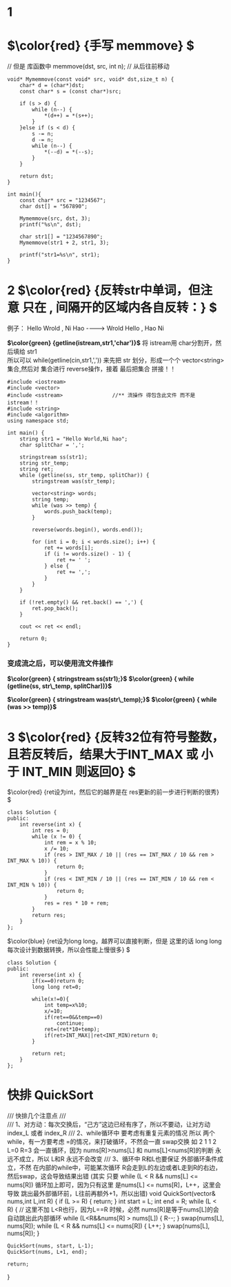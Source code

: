# 1 
# $\color{red} {手写 memmove} $

// 但是 库函数中 memmove(dst, src, int n);  // 从后往前移动
```
void* Mymemmove(const void* src, void* dst,size_t n) {
	char* d = (char*)dst;
	const char* s = (const char*)src;

	if (s > d) {
		while (n--) {
			*(d++) = *(s++);
		}
	}else if (s < d) {
		s -= n;
		d -= n;
		while (n--) {
			*(--d) = *(--s);
		}
	}

	return dst;
}

int main(){
    const char* src = "1234567";
	char dst[] = "567890";
    
	Mymemmove(src, dst, 3);
	printf("%s\n", dst);

	char str1[] = "1234567890";
	Mymemmove(str1 + 2, str1, 3);

	printf("str1=%s\n", str1);
}

```

# 2 $\color{red} {反转str中单词，但注意 只在 , 间隔开的区域内各自反转：} $


例子：  Hello Wrold , Ni Hao  ---->  Wrold Hello , Hao Ni

**$\color{green} {getline(istream,str1,'char')}$**   将 istream用 char分割开，然后填给 str1    
所以可以  while(getline(cin,str1,',')) 来先把 str 划分，形成一个个 vector\<string> 集合,然后对 集合进行 reverse操作，接着 最后把集合 拼接！！

```
#include <iostream>
#include <vector>
#include <sstream>                //** 流操作 得包含此文件 而不是 istream！！
#include <string>
#include <algorithm>
using namespace std;

int main() {    
    string str1 = "Hello World,Ni hao";
    char splitChar = ',';
    
    stringstream ss(str1);
    string str_temp;
    string ret;
    while (getline(ss, str_temp, splitChar)) {
        stringstream was(str_temp);

        vector<string> words;
        string temp;
        while (was >> temp) {
            words.push_back(temp);
        }

        reverse(words.begin(), words.end());

        for (int i = 0; i < words.size(); i++) {
            ret += words[i];
            if (i != words.size() - 1) {
                ret += ' ';
            } else {
                ret += ',';
            }
        }
    }

    if (!ret.empty() && ret.back() == ',') {
        ret.pop_back();
    }

    cout << ret << endl;

    return 0;
}

```

### 变成流之后，可以使用流文件操作

**$\color{green} { stringstream ss(str1);}$**
**$\color{green} { while (getline(ss, str\_temp, splitChar))}$**

**$\color{green} { stringstream was(str\_temp);}$**
**$\color{green} {  while (was >> temp)}$**




# 3 $\color{red} {反转32位有符号整数，且若反转后，结果大于INT_MAX 或 小于 INT_MIN 则返回0} $

$\color{red} {ret设为int，然后它的越界是在 res更新的前一步进行判断的很秀} $
```
class Solution {
public:
    int reverse(int x) {
        int res = 0;
        while (x != 0) {
            int rem = x % 10;
            x /= 10;
            if (res > INT_MAX / 10 || (res == INT_MAX / 10 && rem > INT_MAX % 10)) {
                return 0;
            }
            if (res < INT_MIN / 10 || (res == INT_MIN / 10 && rem < INT_MIN % 10)) {
                return 0;
            }
            res = res * 10 + rem;
        }
        return res;
    }
};
```


$\color{blue} {ret设为long long，越界可以直接判断，但是 这里的话 long long 每次设计到数据转换，所以会性能上慢很多} $
```
class Solution {
public:
    int reverse(int x) {
        if(x==0)return 0;
        long long ret=0;

        while(x!=0){
            int temp=x%10;
            x/=10;
            if(ret==0&&temp==0)
                continue;
            ret=(ret*10+temp);
            if(ret>INT_MAX||ret<INT_MIN)return 0;
        }
        
        return ret;
    }
};
```

# 快排  QuickSort
/// 快排几个注意点
///  
/// 1、对方动：每次交换后，“己方”这边已经有序了，所以不要动，让对方动 index_L 或者 index_R
/// 2、while循环中 要考虑有重复元素的情况 所以 两个while，有一方要考虑 =的情况，来打破循环，不然会一直 swap交换 如  2  1  1  2   L=0 R=3 会一直循环，因为 nums[R]>nums[L] 和 nums[L]\<nums[R]的判断 永远不成立，所以 L和R 永远不会改变
/// 3、循环中 R和L也要保证 外部循环条件成立，不然 在内部的while中，可能某次循环 R会走到L的左边或者L走到R的右边，然后swap，这会导致结果出错 (其实 只要 while (L < R && nums[L] <= nums[R]) 循环加上即可，因为只有这里 是nums[L] <= nums[R]，L++，这里会导致 跳出最外部循环前，L往前再额外+1，所以出错)
void QuickSort(vector<int>& nums,int L,int R) {
	if (L >= R) {
		return;
	}
	int start = L;
	int end = R;
	while (L < R) {
        // 这里不加 L<R也行，因为L==R 时候，必然 nums[R]是等于nums[L]的会自动跳出此内部循环
		while (L<R&&nums[R] > nums[L]) {
			R--;
		}
		swap(nums[L], nums[R]);
		while (L < R && nums[L] <= nums[R]) {
			L++;
		}
		swap(nums[L], nums[R]);
	}

	QuickSort(nums, start, L-1);
	QuickSort(nums, L+1, end);

	return;
}

